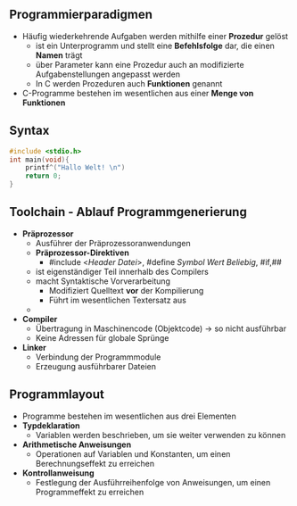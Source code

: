 ## Programmierparadigmen
- Häufig wiederkehrende Aufgaben werden mithilfe einer **Prozedur** gelöst
	- ist ein Unterprogramm und stellt eine **Befehlsfolge** dar, die einen **Namen** trägt
	- über Parameter kann eine Prozedur auch an modifizierte Aufgabenstellungen angepasst werden
	- In C werden Prozeduren auch **Funktionen** genannt
- C-Programme bestehen im wesentlichen aus einer **Menge von Funktionen**

## Syntax
```C
#include <stdio.h>
int main(void){
	printf^("Hallo Welt! \n")
	return 0;
}
```

## Toolchain - Ablauf Programmgenerierung
- **Präprozessor**
	- Ausführer der Präprozessoranwendungen
	- **Präprozessor-Direktiven**
		- \#include <*Header Datei*>, \#define *Symbol Wert Beliebig*, \#if,\#\#
	- ist eigenständiger Teil innerhalb des Compilers
	- macht Syntaktische Vorverarbeitung
		- Modifiziert Quelltext **vor** der Kompilierung
		- Führt im wesentlichen Textersatz aus 
	- 
- **Compiler**
	- Übertragung in Maschinencode (Objektcode) -> so nicht ausführbar
	- Keine Adressen für globale Sprünge
- **Linker**
	- Verbindung der Programmmodule
	- Erzeugung ausführbarer Dateien

## Programmlayout
- Programme bestehen im wesentlichen aus drei Elementen
- **Typdeklaration**
	- Variablen werden beschrieben, um sie weiter verwenden zu können
- **Arithmetische Anweisungen**
	- Operationen auf Variablen und Konstanten, um einen Berechnungseffekt zu erreichen
- **Kontrollanweisung**
	- Festlegung der Ausführreihenfolge von Anweisungen, um einen Programmeffekt zu erreichen

